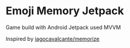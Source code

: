 # Emoji Memory Jetpack
Game build with Android Jetpack used MVVM

Inspired by [iagocavalcante/memorize](https://github.com/iagocavalcante/memorize)
